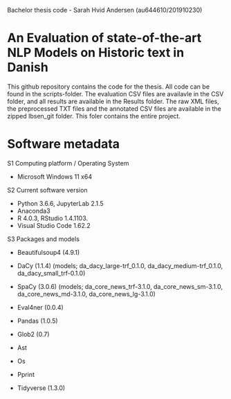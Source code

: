 Bachelor thesis code - Sarah Hvid Andersen (au644610/201910230) 

# An Evaluation of state-of-the-art NLP Models on Historic text in Danish
This github repository contains the code for the thesis.
All code can be found in the scripts-folder. The evaluation CSV files are availavle in the CSV folder, and all results are available in the Results folder.
The raw XML files, the preprocessed TXT files and the annotated CSV files are available in the zipped Ibsen_git folder. This foler contains the entire project.  

# Software metadata
S1  Computing platform / Operating System	
- Microsoft Windows 11 x64

S2	Current software version	
-	Python 3.6.6, JupyterLab 2.1.5
-	Anaconda3 
-	R 4.0.3, RStudio 1.4.1103.
-	Visual Studio Code 1.62.2

S3	Packages and models	
-	Beautifulsoup4 (4.9.1)
-	DaCy (1.1.4) (models; da_dacy_large-trf_0.1.0, da_dacy_medium-trf_0.1.0, da_dacy_small_trf-0.1.0)
-	SpaCy (3.0.6) (models; da_core_news_trf-3.1.0, da_core_news_sm-3.1.0, da_core_news_md-3.1.0, da_core_news_lg-3.1.0)
-	Eval4ner (0.0.4)
-	Pandas (1.0.5)
-	Glob2 (0.7)
-	Ast 
-	Os 
-	Pprint 

-	Tidyverse (1.3.0)
